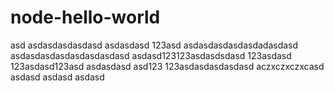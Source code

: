 # node-hello-world
asd
asdasdasdasdasd
asdasdasd
123asd
asdasdasdasdasdadasdasd
asdasdasdasdasdasdasdasd
asdasd123123asdasdsdasd
123asdasd
123asdasd123asd
asdasdasd
asd123
123asdasdasdasdasd
aczxczxczxcasd
asdasd
asdasd
asdasd
